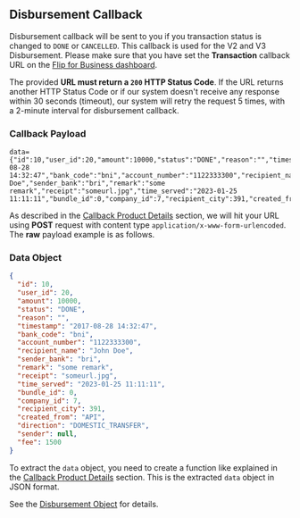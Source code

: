<div></div>

## Disbursement Callback

Disbursement callback will be sent to you if you transaction status is changed to `DONE` or `CANCELLED`. This callback is used for the V2 and V3 Disbursement. Please make sure that you have set the **Transaction** callback URL on the [Flip for Business dashboard](https://business.flip.id/developer/api-setting).

<aside class="warning">
  <p>
    The provided
    <strong>URL must return a <code>200</code> HTTP Status Code</strong>. If the
    URL returns another HTTP Status Code or if our system doesn't receive any
    response within 30 seconds (timeout), our system will retry the request 5
    times, with a 2-minute interval for disbursement callback.
  </p>
</aside>

### Callback Payload

```
data={"id":10,"user_id":20,"amount":10000,"status":"DONE","reason":"","timestamp":"2017-08-28 14:32:47","bank_code":"bni","account_number":"1122333300","recipient_name":"John Doe","sender_bank":"bri","remark":"some remark","receipt":"someurl.jpg","time_served":"2023-01-25 11:11:11","bundle_id":0,"company_id":7,"recipient_city":391,"created_from":"API","direction":"DOMESTIC_TRANSFER","sender":null,"fee":1500}&token=yourvalidationtoken
```

As described in the [Callback Product Details](#callback-details) section, we will hit your URL using **POST** request with content type `application/x-www-form-urlencoded`. The **raw** payload example is as follows.

### Data Object

```json
{
  "id": 10,
  "user_id": 20,
  "amount": 10000,
  "status": "DONE",
  "reason": "",
  "timestamp": "2017-08-28 14:32:47",
  "bank_code": "bni",
  "account_number": "1122333300",
  "recipient_name": "John Doe",
  "sender_bank": "bri",
  "remark": "some remark",
  "receipt": "someurl.jpg",
  "time_served": "2023-01-25 11:11:11",
  "bundle_id": 0,
  "company_id": 7,
  "recipient_city": 391,
  "created_from": "API",
  "direction": "DOMESTIC_TRANSFER",
  "sender": null,
  "fee": 1500
}
```

To extract the `data` object, you need to create a function like explained in the [Callback Product Details](#callback-details) section. This is the extracted `data` object in JSON format.

See the [Disbursement Object](#money-transfer-objects) for details.
